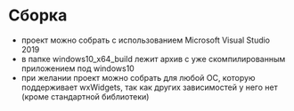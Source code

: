 # Сборка
* проект можно собрать с использованием Microsoft Visual Studio 2019
* в папке windows10_x64_build лежит архив с уже скомпилированным приложением под windows10
* при желании проект можно собрать для любой ОС, которую поддерживает wxWidgets, так как других зависимостей у него нет (кроме стандартной библиотеки)

